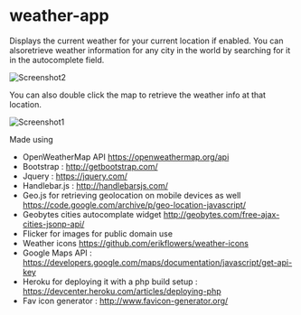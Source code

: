 # weather-app

Displays the current weather for your current location if enabled. You can alsoretrieve weather information for any city in the world by searching for it in the autocomplete field.

![Screenshot2](https://cloud.githubusercontent.com/assets/2241065/21563413/df985d52-ce8a-11e6-805c-7c8c14a156b5.png)

You can also double click the map to retrieve the weather info at that location. 

![Screenshot1](https://cloud.githubusercontent.com/assets/2241065/21563412/df935096-ce8a-11e6-9f41-bc77ca95d6bb.png)

Made using

- OpenWeatherMap API https://openweathermap.org/api 
- Bootstrap : http://getbootstrap.com/  
- Jquery :  https://jquery.com/ 
- Handlebar.js : http://handlebarsjs.com/
- Geo.js for retrieving geolocation on mobile devices as well  https://code.google.com/archive/p/geo-location-javascript/
- Geobytes cities autocomplate widget http://geobytes.com/free-ajax-cities-jsonp-api/ 
- Flicker for images for public domain use
- Weather icons  https://github.com/erikflowers/weather-icons 
- Google Maps API :  https://developers.google.com/maps/documentation/javascript/get-api-key 
- Heroku for deploying it with a php build setup : https://devcenter.heroku.com/articles/deploying-php 
- Fav icon generator : http://www.favicon-generator.org/

